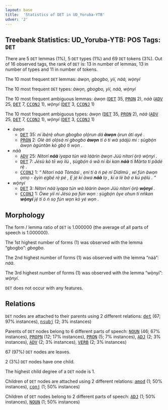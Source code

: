 ```yaml
---
layout: base
title:  'Statistics of DET in UD_Yoruba-YTB'
udver: '2'
---
```


## Treebank Statistics: UD_Yoruba-YTB: POS Tags: `DET`

There are 5 `DET` lemmas (1%), 5 `DET` types (1%) and 69 `DET` tokens (3%).
Out of 16 observed tags, the rank of `DET` is: 13 in number of lemmas, 13 in number of types and 11 in number of tokens.

The 10 most frequent `DET` lemmas: <em>àwọn, gbogbo, yìí, náà, wọ̀nyí</em>

The 10 most frequent `DET` types:  <em>àwọn, gbogbo, yìí, náà, wọ̀nyí</em>

The 10 most frequent ambiguous lemmas: <em>àwọn</em> (<tt><a href="yo_ytb-pos-DET.html">DET</a></tt> 35, <tt><a href="yo_ytb-pos-PRON.html">PRON</a></tt> 2), <em>náà</em> (<tt><a href="yo_ytb-pos-ADV.html">ADV</a></tt> 25, <tt><a href="yo_ytb-pos-DET.html">DET</a></tt> 7, <tt><a href="yo_ytb-pos-CCONJ.html">CCONJ</a></tt> 1), <em>wọ̀nyí</em> (<tt><a href="yo_ytb-pos-DET.html">DET</a></tt> 3, <tt><a href="yo_ytb-pos-CCONJ.html">CCONJ</a></tt> 1)

The 10 most frequent ambiguous types:  <em>àwọn</em> (<tt><a href="yo_ytb-pos-DET.html">DET</a></tt> 35, <tt><a href="yo_ytb-pos-PRON.html">PRON</a></tt> 2), <em>náà</em> (<tt><a href="yo_ytb-pos-ADV.html">ADV</a></tt> 25, <tt><a href="yo_ytb-pos-DET.html">DET</a></tt> 7, <tt><a href="yo_ytb-pos-CCONJ.html">CCONJ</a></tt> 1), <em>wọ̀nyí</em> (<tt><a href="yo_ytb-pos-DET.html">DET</a></tt> 3, <tt><a href="yo_ytb-pos-CCONJ.html">CCONJ</a></tt> 1)


* <em>àwọn</em>
  * <tt><a href="yo_ytb-pos-DET.html">DET</a></tt> 35: <em>ní ìbẹ̀rẹ̀ ohun gbogbo ọlọ́run dá <b>àwọn</b> ọ̀run àti ayé .</em>
  * <tt><a href="yo_ytb-pos-PRON.html">PRON</a></tt> 2: <em>Olè àti ọlọ́sà ni gbogbo <b>àwọn</b> tí ó ti wà ṣáájú mi : ṣùgbọ́n àwọn àgùntàn kò gbọ́ ti wọn .</em>
* <em>náà</em>
  * <tt><a href="yo_ytb-pos-ADV.html">ADV</a></tt> 25: <em>Nítorí <b>náà</b> ìyapa tún wà láàrin àwọn Júù nítorí ọ̀rọ̀ wọ̀nyí .</em>
  * <tt><a href="yo_ytb-pos-DET.html">DET</a></tt> 7: <em>Jésù kò tíì wọ ìlú , ṣùgbọ́n ó wà ní ibi kan <b>náà</b> tí Màrta ti pàdé rẹ̀ .</em>
  * <tt><a href="yo_ytb-pos-CCONJ.html">CCONJ</a></tt> 1: <em>“ Nítorí náà Tómásì , ẹni tí à ń pè ní Dídímù , wí fún àwọn ọmọ - ẹ̀yìn ẹgbẹ́ rẹ̀ pé , Ẹ jẹ́ kí àwa <b>náà</b> lọ , kí a lè bá a kú pẹ̀lú . ”</em>
* <em>wọ̀nyí</em>
  * <tt><a href="yo_ytb-pos-DET.html">DET</a></tt> 3: <em>Nítorí náà ìyapa tún wà láàrin àwọn Júù nítorí ọ̀rọ̀ <b>wọ̀nyí</b> .</em>
  * <tt><a href="yo_ytb-pos-CCONJ.html">CCONJ</a></tt> 1: <em>Òwe yìí ni Jésù pa fún wọn : ṣùgbọ́n òye ohun tí nǹkan <b>wọ̀nyí</b> jẹ́ tí ó ń sọ fún wọn kò yé wọn .</em>

## Morphology

The form / lemma ratio of `DET` is 1.000000 (the average of all parts of speech is 1.000000).

The 1st highest number of forms (1) was observed with the lemma “gbogbo”: <em>gbogbo</em>.

The 2nd highest number of forms (1) was observed with the lemma “náà”: <em>náà</em>.

The 3rd highest number of forms (1) was observed with the lemma “wọ̀nyí”: <em>wọ̀nyí</em>.

`DET` does not occur with any features.


## Relations

`DET` nodes are attached to their parents using 2 different relations: <tt><a href="yo_ytb-dep-det.html">det</a></tt> (67; 97% instances), <tt><a href="yo_ytb-dep-nsubj.html">nsubj</a></tt> (2; 3% instances)

Parents of `DET` nodes belong to 6 different parts of speech: <tt><a href="yo_ytb-pos-NOUN.html">NOUN</a></tt> (46; 67% instances), <tt><a href="yo_ytb-pos-PROPN.html">PROPN</a></tt> (12; 17% instances), <tt><a href="yo_ytb-pos-PRON.html">PRON</a></tt> (5; 7% instances), <tt><a href="yo_ytb-pos-ADJ.html">ADJ</a></tt> (2; 3% instances), <tt><a href="yo_ytb-pos-ADV.html">ADV</a></tt> (2; 3% instances), <tt><a href="yo_ytb-pos-VERB.html">VERB</a></tt> (2; 3% instances)

67 (97%) `DET` nodes are leaves.

2 (3%) `DET` nodes have one child.

The highest child degree of a `DET` node is 1.

Children of `DET` nodes are attached using 2 different relations: <tt><a href="yo_ytb-dep-amod.html">amod</a></tt> (1; 50% instances), <tt><a href="yo_ytb-dep-conj.html">conj</a></tt> (1; 50% instances)

Children of `DET` nodes belong to 2 different parts of speech: <tt><a href="yo_ytb-pos-ADJ.html">ADJ</a></tt> (1; 50% instances), <tt><a href="yo_ytb-pos-NOUN.html">NOUN</a></tt> (1; 50% instances)


